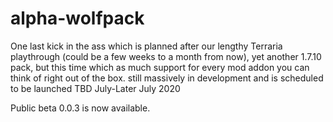 # alpha-wolfpack
One last kick in the ass which is planned after our lengthy Terraria playthrough (could be a few weeks to a month from now), yet another 1.7.10 pack, but this time which as much support for every mod addon you can think of right out of the box. still massively in development and is scheduled to be launched TBD July-Later July 2020

Public beta 0.0.3 is now available.
